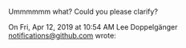 Ummmmmm what? Could you please clarify?

On Fri, Apr 12, 2019 at 10:54 AM Lee Doppelgänger <notifications@github.com>
wrote:
